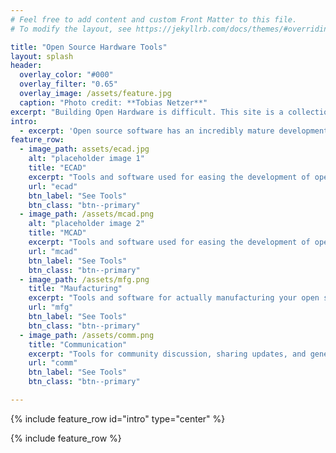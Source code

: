 ```yaml
---
# Feel free to add content and custom Front Matter to this file.
# To modify the layout, see https://jekyllrb.com/docs/themes/#overriding-theme-defaults

title: "Open Source Hardware Tools"
layout: splash
header:
  overlay_color: "#000"
  overlay_filter: "0.65"
  overlay_image: /assets/feature.jpg
  caption: "Photo credit: **Tobias Netzer**"
excerpt: "Building Open Hardware is difficult. This site is a collection of tools that make designing, collaborating on, and distributing Open Hardware easier."
intro: 
  - excerpt: 'Open source software has an incredibly mature development and distribution ecosystem. This site is broken into three broad subsections around the tools needed to support the **other** aspects of an open hardware project: ECAD, MCAD, manufacturing, and communication.'
feature_row:
  - image_path: assets/ecad.jpg
    alt: "placeholder image 1"
    title: "ECAD"
    excerpt: "Tools and software used for easing the development of open source electronic computer-aided design (ECAD)"
    url: "ecad"
    btn_label: "See Tools"
    btn_class: "btn--primary"
  - image_path: /assets/mcad.png
    alt: "placeholder image 2"
    title: "MCAD"
    excerpt: "Tools and software used for easing the development of open source mechanical computer-aided design (MCAD)"
    url: "mcad"
    btn_label: "See Tools"
    btn_class: "btn--primary"
  - image_path: /assets/mfg.png
    title: "Maufacturing"
    excerpt: "Tools and software for actually manufacturing your open source design"
    url: "mfg"
    btn_label: "See Tools"
    btn_class: "btn--primary"
  - image_path: /assets/comm.png
    title: "Communication"
    excerpt: "Tools for community discussion, sharing updates, and general publication"
    url: "comm"
    btn_label: "See Tools"
    btn_class: "btn--primary"

---
```


{% include feature_row id="intro" type="center" %}

{% include feature_row %}
